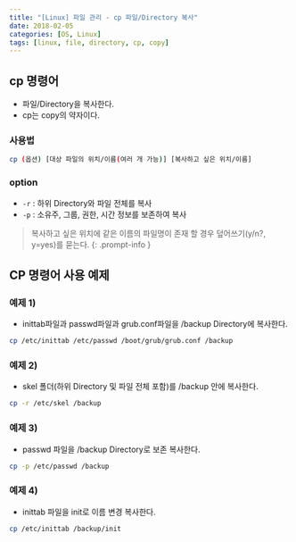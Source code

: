 ```yaml
---
title: "[Linux] 파일 관리 - cp 파일/Directory 복사"
date: 2018-02-05
categories: [OS, Linux]
tags: [linux, file, directory, cp, copy]
---
```


## cp 명령어

- 파일/Directory을 복사한다.
- cp는 copy의 약자이다.

### 사용법

```bash
cp (옵션) [대상 파일의 위치/이름(여러 개 가능)] [복사하고 싶은 위치/이름]
```

### option

- `-r` : 하위 Directory와 파일 전체를 복사
- `-p` : 소유주, 그룹, 권한, 시간 정보를 보존하여 복사

> 복사하고 싶은 위치에 같은 이름의 파일명이 존재 할 경우 덮어쓰기(y/n?, y=yes)를 묻는다.
{: .prompt-info }

## CP 명령어 사용 예제
### 예제 1)

- inittab파일과 passwd파일과 grub.conf파일을 /backup Directory에 복사한다.

```bash
cp /etc/inittab /etc/passwd /boot/grub/grub.conf /backup
```

### 예제 2)

- skel 폴더(하위 Directory 및 파일 전체 포함)를 /backup 안에 복사한다.

```bash
cp -r /etc/skel /backup
```

### 예제 3)

- passwd 파일을 /backup Directory로 보존 복사한다.

```bash
cp -p /etc/passwd /backup
```

### 예제 4)

- inittab 파일을 init로 이름 변경 복사한다.

```bash
cp /etc/inittab /backup/init
```